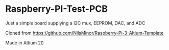# Raspberry-PI-Test-PCB
Just a simple board supplying a I2C mux, EEPROM, DAC, and ADC

Cloned from https://github.com/NilsMinor/Raspberry-Pi-3-Altium-Template

Made in Altium 20
